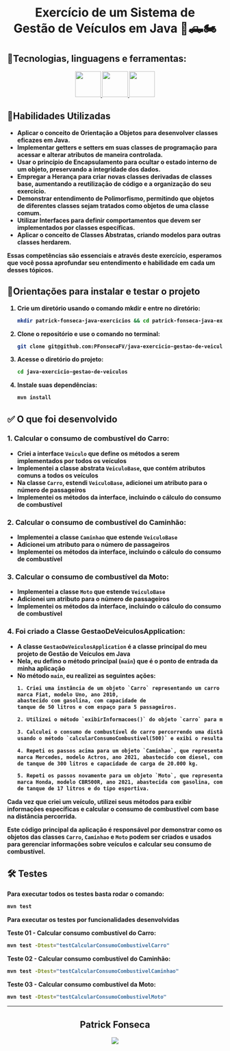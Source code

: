 <div align="center">
  <h1><strong>Exercício de um Sistema de <br> Gestão de Veículos em Java 🚚🛻🏍️</h1>
  </div>

## <strong>🧰Tecnologias, linguagens e ferramentas:</strong><br />
  <div align="center">
    <a href="https://github.com/PFonsecaFV/PFonsecaFV">
    <img src="https://github.com/PFonsecaFV/PFonsecaFV/blob/main/src/icons/ic_java.svg" width="60" fill="none" />
    <img src="https://github.com/PFonsecaFV/PFonsecaFV/blob/main/src/icons/ic_maven.svg" width="60" fill="none" />
    <img src="https://github.com/PFonsecaFV/PFonsecaFV/blob/main/src/icons/ic_junit.svg" width="60" fill="none" />
  </a>
  </div>
  

## <strong>🎯Habilidades Utilizadas</strong><br />

- Aplicar o conceito de Orientação a Objetos para desenvolver classes eficazes em Java.
- Implementar getters e setters em suas classes de programação para acessar e alterar atributos de maneira controlada.
- Usar o princípio de Encapsulamento para ocultar o estado interno de um objeto, preservando a integridade dos dados.
- Empregar a Herança para criar novas classes derivadas de classes base, aumentando a reutilização de código e a organização do seu exercício.
- Demonstrar entendimento de Polimorfismo, permitindo que objetos de diferentes classes sejam tratados como objetos de uma classe comum.
- Utilizar Interfaces para definir comportamentos que devem ser implementados por classes específicas.
- Aplicar o conceito de Classes Abstratas, criando modelos para outras classes herdarem.

Essas competências são essenciais e através deste exercício, esperamos que você possa aprofundar seu entendimento e habilidade em cada um desses tópicos.


## 📝Orientações para instalar e testar o projeto

1. Crie um diretório usando o comando mkdir e entre no diretório:
	```bash
	mkdir patrick-fonseca-java-exercicios && cd patrick-fonseca-java-exercicios
	```
 2. Clone o repositório e use o comando no terminal:
	```bash
	git clone git@github.com:PFonsecaFV/java-exercicio-gestao-de-veiculos.git
	```
3. Acesse o diretório do projeto:
	```bash
	cd java-exercicio-gestao-de-veiculos
	```
4. Instale suas dependências:
	```bash
	mvn install
	```

## ✅ O que foi desenvolvido

### 1. **Calcular o consumo de combustível do Carro:**
  - Criei a interface `Veiculo` que define os métodos a serem implementados por todos os veículos
  - Implementei a classe abstrata `VeiculoBase`, que contém atributos comuns a todos os veículos
  - Na classe `Carro`, estendi `VeiculoBase`, adicionei um atributo para o número de passageiros
  - Implementei os métodos da interface, incluindo o cálculo do consumo de combustível

### 2. **Calcular o consumo de combustível do Caminhão:**
  - Implementei a classe `Caminhao` que estende `VeiculoBase`
  - Adicionei um atributo para o número de passageiros
  - Implementei os métodos da interface, incluindo o cálculo do consumo de combustível

### 3. **Calcular o consumo de combustível da Moto:**
  - Implementei a classe `Moto` que estende `VeiculoBase`
  - Adicionei um atributo para o número de passageiros
  - Implementei os métodos da interface, incluindo o cálculo do consumo de combustível

### 4. **Foi criado a Classe GestaoDeVeiculosApplication:**
  - A classe `GestaoDeVeiculosApplication` é a classe principal do meu projeto de Gestão de Veículos em Java
  - Nela, eu defino o método principal (`main`) que é o ponto de entrada da minha aplicação
  - No método `main`, eu realizei as seguintes ações:
      ```html
      1. Criei uma instância de um objeto `Carro` representando um carro da 
      marca Fiat, modelo Uno, ano 2010,
      abastecido com gasolina, com capacidade de
      tanque de 50 litros e com espaço para 5 passageiros.
      ```
      ```html
      2. Utilizei o método `exibirInformacoes()` do objeto `carro` para mostrar informações específicas do carro.
      ```
      ```html
      3. Calculei o consumo de combustível do carro percorrendo uma distância de 500 quilômetros
      usando o método `calcularConsumoCombustivel(500)` e exibi o resultado.
      ```
      ```html
      4. Repeti os passos acima para um objeto `Caminhao`, que representa um caminhão da
      marca Mercedes, modelo Actros, ano 2021, abastecido com diesel, com capacidade
      de tanque de 300 litros e capacidade de carga de 20.000 kg.
      ```
      ```html
      5. Repeti os passos novamente para um objeto `Moto`, que representa uma moto da
      marca Honda, modelo CBR500R, ano 2021, abastecida com gasolina, com capacidade
      de tanque de 17 litros e do tipo esportiva.
      ```

Cada vez que criei um veículo, utilizei seus métodos para exibir informações específicas e calcular o consumo de combustível com base na distância percorrida.

Este código principal da aplicação é responsável por demonstrar como os objetos das classes `Carro`, `Caminhao` e `Moto` podem ser criados e usados para gerenciar informações sobre veículos e calcular seu consumo de combustível.

## 🛠️ Testes

Para executar todos os testes basta rodar o comando:
  ```bash
  mvn test
  ```

Para executar os testes por funcionalidades desenvolvidas

Teste 01 - **Calcular consumo combustível do Carro**:
  ```bash
  mvn test -Dtest="testCalcularConsumoCombustivelCarro"
  ```

Teste 02 - **Calcular consumo combustível do Caminhão**:
  ```bash
  mvn test -Dtest="testCalcularConsumoCombustivelCaminhao"
  ```

Teste 03 - **Calcular consumo combustível da Moto**:
  ```bash
  mvn test -Dtest="testCalcularConsumoCombustivelMoto"
  ```

---

<div align="center">
  <h2>Patrick Fonseca</h2>
	  <a href="https://www.linkedin.com/in/PatrickFonseca/" target="_blank">
      <img src="https://img.shields.io/badge/-LinkedIn-%230077B5?style=for-the-badge&logo=linkedin&logoColor=white" target="_blank">
    </a>
</div>
